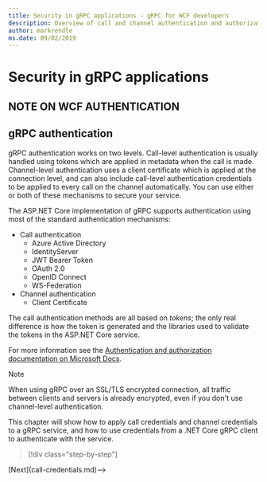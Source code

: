 ```yaml
---
title: Security in gRPC applications - gRPC for WCF developers
description: Overview of call and channel authentication and authorization in gRPC
author: markrendle
ms.date: 09/02/2019
---
```


# Security in gRPC applications

## NOTE ON WCF AUTHENTICATION

## gRPC authentication

gRPC authentication works on two levels. Call-level authentication is usually handled using tokens which are applied in metadata when the call is made. Channel-level authentication uses a client certificate which is applied at the connection level, and can also include call-level authentication credentials to be applied to every call on the channel automatically. You can use either or both of these mechanisms to secure your service.

The ASP.NET Core implementation of gRPC supports authentication using most of the standard authentication mechanisms:

- Call authentication
  - Azure Active Directory
  - IdentityServer
  - JWT Bearer Token
  - OAuth 2.0
  - OpenID Connect
  - WS-Federation
- Channel authentication
  - Client Certificate

The call authentication methods are all based on *tokens*; the only real difference is how the token is generated and the libraries used to validate the tokens in the ASP.NET Core service.

For more information see the [Authentication and authorization documentation on Microsoft Docs](https://docs.microsoft.com/aspnet/core/grpc/authn-and-authz?view=aspnetcore-3.0).

> [!NOTE]
> When using gRPC over an SSL/TLS encrypted connection, all traffic between clients and servers is already encrypted, even if you don't use channel-level authentication.

This chapter will show how to apply call credentials and channel credentials to a gRPC service, and how to use credentials from a .NET Core gRPC client to authenticate with the service.

>[!div class="step-by-step"]
<!-->[Next](call-credentials.md)-->
